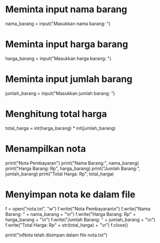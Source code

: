 # Meminta input nama barang
nama_barang = input("Masukkan nama barang: ")

# Meminta input harga barang
harga_barang = input("Masukkan harga barang: ")

# Meminta input jumlah barang
jumlah_barang = input("Masukkan jumlah barang: ")

# Menghitung total harga
total_harga = int(harga_barang) * int(jumlah_barang)

# Menampilkan nota
print("Nota Pembayaran")
print("Nama Barang:", nama_barang)
print("Harga Barang: Rp", harga_barang)
print("Jumlah Barang:", jumlah_barang)
print("Total Harga: Rp", total_harga)

# Menyimpan nota ke dalam file
f = open("nota.txt", "w")
f.write("Nota Pembayaran\n")
f.write("Nama Barang: " + nama_barang + "\n")
f.write("Harga Barang: Rp" + harga_barang + "\n")
f.write("Jumlah Barang: " + jumlah_barang + "\n")
f.write("Total Harga: Rp" + str(total_harga) + "\n")
f.close()

print("\nNota telah disimpan dalam file nota.txt")
